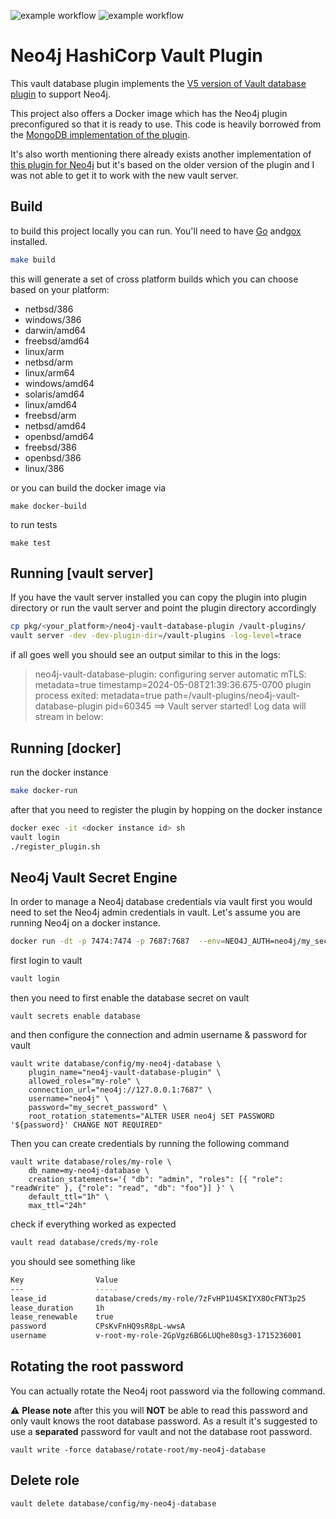 ![example workflow](https://github.com/HomaiLabs/neo4j-vault-database-plugin/actions/workflows/build.yml/badge.svg)
![example workflow](https://github.com/HomaiLabs/neo4j-vault-database-plugin/actions/workflows/docker-build.yml/badge.svg)

# Neo4j HashiCorp Vault Plugin
This vault database plugin implements the [V5 version of Vault database plugin](https://developer.hashicorp.com/vault/docs/secrets/databases/custom)  to support Neo4j.

This project also offers a Docker image which has the Neo4j plugin preconfigured so that it is ready to use.
This code is heavily borrowed from the [MongoDB implementation of the plugin](https://github.com/hashicorp/vault/tree/main/plugins/database/mongodb).

It's also worth mentioning there already exists another implementation of [this plugin for Neo4j](https://github.com/vivacitylabs/vault-plugin-database-neo4j) but it's based on the older version of the plugin and I was not able to get it to work with the new vault server.  

## Build
to build this project locally you can run. You'll need to have [Go](https://go.dev/doc/install) and[gox](https://github.com/mitchellh/gox) installed.

```sh
make build
```
this will generate a set of cross platform builds which you can choose based on your platform:
- netbsd/386
- windows/386
- darwin/amd64
- freebsd/amd64
- linux/arm
- netbsd/arm
- linux/arm64
- windows/amd64
- solaris/amd64
- linux/amd64
- freebsd/arm
- netbsd/amd64
- openbsd/amd64
- freebsd/386
- openbsd/386
- linux/386

or you can build the docker image via
```
make docker-build
```

to run tests
```
make test
```

## Running [vault server]
If you have the vault server installed you can copy the plugin into plugin directory or run the vault server and point the plugin directory accordingly

```sh
cp pkg/<your_platform>/neo4j-vault-database-plugin /vault-plugins/
vault server -dev -dev-plugin-dir=/vault-plugins -log-level=trace
```
if all goes well you should see an output similar to this in the logs:


> neo4j-vault-database-plugin: configuring server automatic mTLS: metadata=true timestamp=2024-05-08T21:39:36.675-0700
> plugin process exited: metadata=true path=/vault-plugins/neo4j-vault-database-plugin pid=60345
> ==> Vault server started! Log data will stream in below:


## Running [docker]

run the docker instance
```sh
make docker-run
```

after that you need to register the plugin by hopping on the docker instance

```sh
docker exec -it <docker instance id> sh
vault login
./register_plugin.sh
```

## Neo4j Vault Secret Engine
In order to manage a Neo4j database credentials via vault first you would need to set the Neo4j admin credentials in vault.
Let's assume you are running Neo4j on a docker instance.

```sh
docker run -dt -p 7474:7474 -p 7687:7687  --env=NEO4J_AUTH=neo4j/my_secret_password neo4j
```

first login to vault
```sh
vault login
```

then you need to first enable the database secret on vault

```
vault secrets enable database
```

and then configure the connection and admin username & password for vault

```
vault write database/config/my-neo4j-database \
    plugin_name="neo4j-vault-database-plugin" \
    allowed_roles="my-role" \
    connection_url="neo4j://127.0.0.1:7687" \
    username="neo4j" \
    password="my_secret_password" \
    root_rotation_statements="ALTER USER neo4j SET PASSWORD '${password}' CHANGE NOT REQUIRED"
```    

Then you can create credentials by running the following command
```
vault write database/roles/my-role \
    db_name=my-neo4j-database \
    creation_statements='{ "db": "admin", "roles": [{ "role": "readWrite" }, {"role": "read", "db": "foo"}] }' \
    default_ttl="1h" \
    max_ttl="24h"  
```

check if everything worked as expected

```sh
vault read database/creds/my-role
```

you should see something like

```sh
Key                Value
---                -----
lease_id           database/creds/my-role/7zFvHP1U4SKIYX8OcFNT3p25
lease_duration     1h
lease_renewable    true
password           CPsKvFnHQ9sR8pL-wwsA
username           v-root-my-role-2GpVgz6BG6LUQhe80sg3-1715236001
```

## Rotating the root password

<p>You can actually rotate the Neo4j root password via the following command.</p>

:warning: **Please note** after this you will **NOT** be able to read this password and only vault knows the root database password. As a result it's suggested to use a **separated** password for vault and not the database root password.

```
vault write -force database/rotate-root/my-neo4j-database    
```

## Delete role
```sh
vault delete database/config/my-neo4j-database
```   